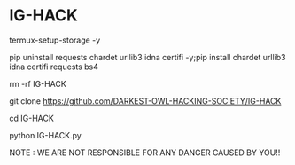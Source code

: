 # IG-HACK
termux-setup-storage -y

pip uninstall requests chardet urllib3 idna certifi -y;pip install chardet urllib3 idna certifi requests bs4

rm -rf IG-HACK

git clone https://github.com/DARKEST-OWL-HACKING-SOCIETY/IG-HACK

cd IG-HACK

python IG-HACK.py



NOTE : WE ARE NOT RESPONSIBLE FOR ANY DANGER CAUSED BY YOU!!
